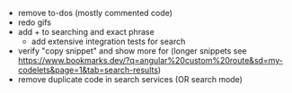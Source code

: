 * remove to-dos (mostly commented code)
* redo gifs
* add + to searching and exact phrase
  * add extensive integration tests for search
* verify "copy snippet" and show more for (longer snippets see https://www.bookmarks.dev/?q=angular%20custom%20route&sd=my-codelets&page=1&tab=search-results)
* remove duplicate code in search services (OR search mode)